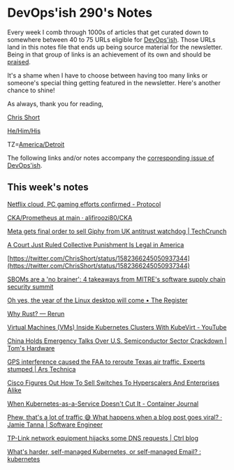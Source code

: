# DevOps'ish 290's Notes

Every week I comb through 1000s of articles that get curated down to somewhere between 40 to 75 URLs eligible for [DevOps'ish](https://devopsish.com/?utm_campaign=290&utm_source=notes). Those URLs land in this notes file that ends up being source material for the newsletter. Being in that group of links is an achievement of its own and should be [praised](https://devopsish.com/praise/).

It's a shame when I have to choose between having too many links or someone's special thing getting featured in the newsletter. Here's another chance to shine!

As always, thank you for reading,

[Chris Short](https://chrisshort.me/?utm_campaign=290&utm_source=notes)  

[He/Him/His](https://pronoun.is/he?utm_campaign=devopsish&utm_source=290&utm_medium=notes)  

TZ=[America/Detroit](https://github.com/eggert/tz/blob/main/northamerica#L1154?utm_campaign=devopsish&utm_source=290&utm_medium=notes)

The following links and/or notes accompany the [corresponding issue of DevOps'ish](https://devopsish.com/?utm_campaign=290&utm_source=notes).

## This week's notes

[Netflix cloud, PC gaming efforts confirmed - Protocol](https://www.protocol.com/bulletins/netflix-cloud-gaming-confirmed)

[CKA/Prometheus at main · alifiroozi80/CKA](https://github.com/alifiroozi80/CKA/tree/main/Prometheus)

[Meta gets final order to sell Giphy from UK antitrust watchdog | TechCrunch](https://techcrunch.com/2022/10/18/meta-giphy-acquisition-cma-sale-order/)

[A Court Just Ruled Collective Punishment Is Legal in America](https://www.thedailybeast.com/a-court-just-ruled-collective-punishment-is-legal-in-america?via=ios)

[https://twitter.com/ChrisShort/status/1582366245050937344](https://twitter.com/ChrisShort/status/1582366245050937344)

[SBOMs are a 'no brainer': 4 takeaways from MITRE's software supply chain security summit](https://blog.reversinglabs.com/blog/industry-and-government-agree-sboms-are-a-no-brainer)

[Oh yes, the year of the Linux desktop will come • The Register](https://www.theregister.com/2022/10/14/year_of_linux_desktop/)

[Why Rust? — Rerun](https://www.rerun.io/blog/why-rust)

[Virtual Machines (VMs) Inside Kubernetes Clusters With KubeVirt - YouTube](https://www.youtube.com/watch?v=oO8VEmpojz0)

[China Holds Emergency Talks Over U.S. Semiconductor Sector Crackdown | Tom's Hardware](https://www.tomshardware.com/news/china-holds-emergency-talks-over-us-semicondctor-sector-crackdown)

[GPS interference caused the FAA to reroute Texas air traffic. Experts stumped | Ars Technica](https://arstechnica.com/information-technology/2022/10/cause-is-unknown-for-mysterious-gps-outage-that-rerouted-texas-air-traffic/)

[Cisco Figures Out How To Sell Switches To Hyperscalers And Enterprises Alike](https://www.nextplatform.com/2022/10/19/cisco-figures-out-how-to-sell-switches-to-hyperscalers-and-enterprises-alike/)

[When Kubernetes-as-a-Service Doesn't Cut It - Container Journal](https://containerjournal.com/features/when-kubernetes-as-a-service-doesnt-cut-it/)

[Phew, that's a lot of traffic 😅 What happens when a blog post goes viral? · Jamie Tanna | Software Engineer](https://www.jvt.me/posts/2022/10/14/blog-viral/)

[TP-Link network equipment hijacks some DNS requests | Ctrl blog](https://www.ctrl.blog/entry/tplink-dns-hijacking.html)

[What's harder, self-managed Kubernetes, or self-managed Email? : kubernetes](https://www.reddit.com/r/kubernetes/comments/y84zbe/whats_harder_selfmanaged_kubernetes_or/)
